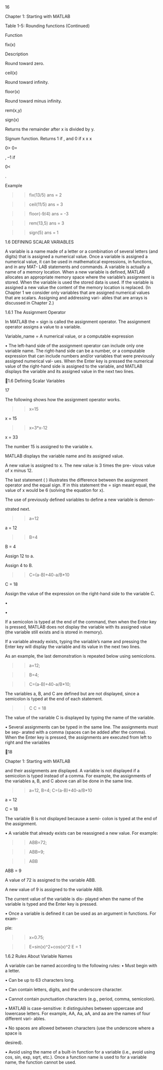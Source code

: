 16

Chapter 1: Starting with MATLAB

Table 1-5: Rounding functions (Continued)

Function

fix(x)

Description

Round toward zero.

ceil(x)

Round toward infinity.

floor(x)

Round toward minus infinity.

rem(x,y)

sign(x)

Returns  the  remainder  after  x
is divided by y.

Signum  function.  Returns  1  if
,  and  0  if
x
x
x

0>
0=

,  –1  if

0<

.

Example

>> fix(13/5)
ans =
     2

>> ceil(11/5)
ans =
     3

>> floor(-9/4)
ans =
    -3

>> rem(13,5)
ans =
     3

>> sign(5)
ans =
     1

1.6 DEFINING SCALAR VARIABLES

A variable is a name made of a letter or a combination of several letters (and
digits) that is assigned a numerical value. Once a variable is assigned a numerical
value, it can be used in mathematical expressions, in functions, and in any MAT-
LAB  statements  and  commands.  A  variable  is  actually  a  name  of  a  memory
location.  When  a  new  variable  is  defined,  MATLAB  allocates  an  appropriate
memory  space  where  the  variable’s  assignment  is  stored.  When  the  variable  is
used the stored data is used. If the variable is assigned a new value the content of
the    memory location is replaced. (In Chapter 1 we consider only variables that
are  assigned  numerical  values  that  are  scalars.  Assigning  and  addressing  vari-
ables that are arrays is discussed in Chapter 2.)

1.6.1 The Assignment Operator

In  MATLAB  the    =    sign  is  called  the  assignment  operator.  The  assignment
operator assigns a value to a variable.

Variable_name = A numerical value, or a computable expression

• The  left-hand  side  of  the  assignment  operator  can  include  only  one  variable
name. The right-hand side can be a number, or a computable expression that can
include numbers and/or variables that were previously assigned numerical val-
ues. When the Enter key is pressed the numerical value of the right-hand side is
assigned  to  the  variable,  and  MATLAB  displays  the  variable  and  its  assigned
value in the next two lines.

1.6 Defining Scalar Variables

17

The following shows how the assignment operator works.

>> x=15

x =
    15

>> x=3*x-12

x =
    33
>>

The number 15 is assigned to the variable x.

MATLAB  displays  the  variable
name and its assigned value.

A  new  value  is  assigned  to  x.
The new value is 3 times the pre-
vious value of x minus 12.

The last statement (
) illustrates the difference between the assignment
operator  and  the  equal  sign.  If  in  this  statement  the  =  sign  meant  equal,  the
value of x would be 6 (solving the equation for x).

The use of previously defined variables to define a new variable is demon-

strated next.

>> a=12

a =
    12

>> B=4

B =
     4

Assign 12 to a.

Assign 4 to B.

>> C=(a-B)+40-a/B*10

C =
    18

Assign the value of the
expression on the right-hand
side to the variable C.

•

•

If a semicolon is typed at the end of the command, then when the Enter key is
pressed,  MATLAB  does  not  display  the  variable  with  its  assigned  value  (the
variable still exists and is stored in memory).

If a variable already exists, typing the variable’s name and pressing the Enter key
will display the variable and its value in the next two lines.

As an example, the last demonstration is repeated below using semicolons.

>> a=12;

>> B=4;

>> C=(a-B)+40-a/B*10;

The variables a, B, and C are defined but
are  not  displayed,  since  a  semicolon  is
typed at the end of each statement.

>> C
C =
    18

The value of the variable C is displayed
by typing the name of the variable.

• Several assignments can be typed in the same line. The assignments must be sep-
arated with a comma (spaces can be added after the comma). When the Enter
key is pressed, the assignments are executed from left to right and the variables

18

Chapter 1: Starting with MATLAB

and their assignments are displayed. A variable is not displayed if a semicolon is
typed instead of a comma. For example, the assignments of the variables a, B,
and C above can all be done in the same line.

>> a=12, B=4; C=(a-B)+40-a/B*10

a =
    12

C =
    18

The variable B is not displayed because a semi-
colon is typed at the end of the assignment.

• A variable that already exists can be reassigned a new value. For example:

>> ABB=72;

>> ABB=9;

>> ABB

ABB =
     9
>>

A value of 72 is assigned to the variable ABB.

A new value of 9 is assigned to the variable ABB.

The  current  value  of  the  variable  is  dis-
played  when  the  name  of  the  variable  is
typed and the Enter key is pressed.

• Once a variable is defined it can be used as an argument in functions. For exam-

ple:

>> x=0.75;

>> E=sin(x)^2+cos(x)^2
E =
     1
>>

1.6.2 Rules About Variable Names

A variable can be named according to the following rules:
• Must begin with a letter.

• Can be up to 63 characters long.

• Can contain letters, digits, and the underscore character.

• Cannot contain punctuation characters (e.g., period, comma, semicolon).

• MATLAB  is  case-sensitive:  it  distinguishes  between  uppercase  and  lowercase
letters. For example, AA, Aa, aA, and aa are the names of four different vari-
ables.

• No spaces are allowed between characters (use the underscore where a space is

desired).

• Avoid using the name of a built-in function for a variable (i.e., avoid using cos,
sin, exp, sqrt, etc.). Once a function name is used to for a variable name, the
function cannot be used.

